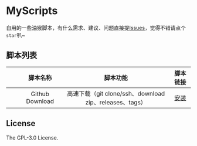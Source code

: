 # MyScripts
自用的一些油猴脚本，有什么需求、建议、问题直接提[Issues](https://github.com/Joye-bot/MyScripts/issues/new)，觉得不错请点个`star`叭~

## 脚本列表
||脚本名称|脚本功能|脚本链接|
|:----:|:----:|:----:|:----:|
|<img src="https://i.loli.net/2021/03/30/ULV9XunaHesqGIR.png" height="16px" />|Github Download|高速下载（git clone/ssh、download zip、releases、tags）|[安装](https://greasyfork.org/zh-CN/scripts/451642-github-download)|

## License

The GPL-3.0 License.
